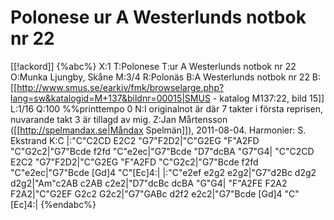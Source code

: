 # Polonese ur A Westerlunds notbok nr 22

[[!ackord]]
{%abc%}
X:1
T:Polonese
T:ur A Westerlunds notbok nr 22
O:Munka Ljungby, Skåne
M:3/4
R:Polonäs
B:A Westerlunds notbok nr 22
B: [[http://www.smus.se/earkiv/fmk/browselarge.php?lang=sw&katalogid=M+137&bildnr=00015|SMUS - katalog M137:22, bild 15]]
L:1/16
Q:100
%%printtempo 0
N:I originalnot är där 7 takter i första reprisen, nuvarande takt 3 är tillagd av mig.
Z:Jan Mårtensson ([[http://spelmandax.se|Måndax Spelmän]]), 2011-08-04. Harmonier: S. Ekstrand
K:C
|:"C"C2CD E2C2 "G7"F2D2|"C"G2EG "F"A2FD "C"G2c2|"G7"Bcde f2fd "C"e2ec|"G7"Bcde "D7"dcBA "G7"G4|
"C"C2CD E2C2 "G7"F2D2|"C"G2EG "F"A2FD "C"G2c2|"G7"Bcde f2fd "C"e2ec|"G7"Bcde [Gd]4 "C"[Ec]4:|
|:"C"e2ef e2g2 e2g2|"G7"d2Bc d2g2 d2g2|"Am"c2AB c2AB c2e2|"D7"dcBc dcBA "G"G4|
"F"A2FE F2A2 F2A2|"C"G2EF G2c2 G2c2|"G7"GABc d2f2 e2c2|"G7"Bcde [Gd]4 "C"[Ec]4:|
{%endabc%}
